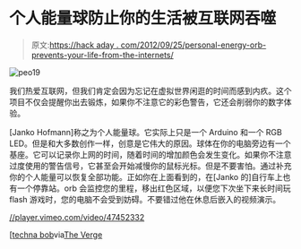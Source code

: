 # 个人能量球防止你的生活被互联网吞噬

> 原文:[https://hack aday . com/2012/09/25/personal-energy-orb-prevents-your-life-from-the-internets/](https://hackaday.com/2012/09/25/personal-energy-orb-prevents-your-life-from-being-swallowed-by-the-internets/)

![](../Images/78189b94cb645c70572e38d0557c3d98.png "peo19")

我们热爱互联网，但我们肯定会因为忘记在虚拟世界闲逛的时间而感到内疚。这个项目不仅会提醒你出去锻炼，如果你不注意它的彩色警告，它还会削弱你的数字体验。

[Janko Hofmann]称之为个人能量球。它实际上只是一个 Arduino 和一个 RGB LED。但是和大多数创作一样，创意是它伟大的原因。球体在你的电脑旁边有一个基座。它可以记录你上网的时间，随着时间的增加颜色会发生变化。如果你不注意过度使用的警告信号，它甚至会开始减慢你的鼠标光标。但是不要害怕。通过补充你的个人能量可以恢复全部功能。正如你在上面看到的，在[Janko 的]自行车上也有一个停靠站。orb 会监控您的里程，移出红色区域，以便您下次坐下来长时间玩 flash 游戏时，您的电脑不会受到妨碍。不要错过他在休息后嵌入的视频演示。

[//player.vimeo.com/video/47452332](//player.vimeo.com/video/47452332)

[[techna bob](http://technabob.com/blog/2012/09/11/personal-energy-orb/)via[The Verge](http://api.viglink.com/api/click?format=go&key=9b4efad421c8b103b2c94b796db973b0&loc=http%3A%2F%2Ftechnabob.com%2Fblog%2F2012%2F09%2F11%2Fpersonal-energy-orb%2F&subId=fae740ed9f0ee138f48dc38391b77449&v=1&libid=1348586613580&out=http%3A%2F%2Fwww.theverge.com%2F2012%2F8%2F27%2F3269555%2Farduino-personal-energy-orb-peo-exercise&ref=http%3A%2F%2Fwww.google.com%2Furl%3Fq%3Dhttp%3A%2F%2Ftechnabob.com%2Fblog%2F2012%2F09%2F11%2Fpersonal-energy-orb%2F%26sa%3DD%26usg%3DALhdy2-8U6wsd_J9t0y_o4RAkZoD-XLojg&title=Personal%20Energy%20Orb%20Makes%20You%20Exercise%20to%20Power%20up%20Your%20Mouse&txt=The%20Verge&jsonp=vglnk_jsonp_13485872852443)